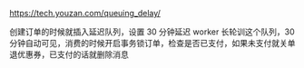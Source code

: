 https://tech.youzan.com/queuing_delay/


创建订单的时候就插入延迟队列，设置 30 分钟延迟
worker 长轮训这个队列，30 分钟自动可见，消费的时候开启事务锁订单，检查是否已支付，如果未支付就关单退优惠券，已支付的话就删除消息